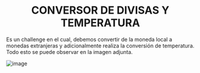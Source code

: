 <h1 align="center"> CONVERSOR DE DIVISAS Y TEMPERATURA </h1>

Es un challenge en el cual, debemos convertir de la moneda local a monedas extranjeras y adicionalmente realiza la conversión de temperatura. Todo esto se puede observar en la imagen adjunta.

![image](https://github.com/SGuzman88/ConversorDivisasUnidades/assets/130237328/76ac636e-5dd0-4da3-9945-8641e54f0134)
